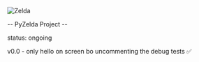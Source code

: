 ![Zelda](http://i.imgur.com/ijhcYtx.png)

-- PyZelda Project --

status: ongoing

v0.0 - only hello on screen bo uncommenting the debug tests ✅